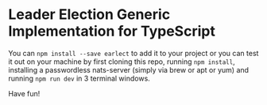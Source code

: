 # Leader Election Generic Implementation for TypeScript

You can ```npm install --save earlect``` to add it to your project or you can test it out on your machine by first cloning this repo, running ```npm install```, installing a passwordless nats-server (simply via brew or apt or yum) and running ```npm run dev``` in 3 terminal windows.

Have fun!


